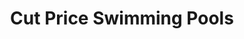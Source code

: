 ---
title: "Cut Price Swimming Pools"
url: /johnston/cut-price-swimming-pools/
shop: swimming pool
---